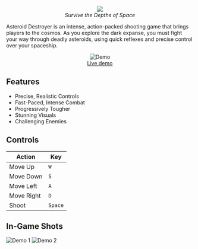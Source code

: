 <p align="center">
  <img src="https://cloud-hvmfjvfoe-hack-club-bot.vercel.app/0logo.png">
  <br />
  <i>Survive the Depths of Space</i>
</p>

Asteroid Destroyer is an intense, action-packed shooting game that brings players to the cosmos. As you explore the dark expanse, you must fight your way through deadly asteroids, using quick reflexes and precise control over your spaceship.

<p align="center">
	<img src="https://cloud-5nj90tfrh-hack-club-bot.vercel.app/0whatsapp_image_2024-12-22_at_12.13.42_pm.jpeg" alt="Demo">
	<br>
	<a href="https://asteroid-destroyer-nine.vercel.app">Live demo</a>
	<br>
</p>

## Features

- Precise, Realistic Controls
- Fast-Paced, Intense Combat
- Progressively Tougher
- Stunning Visuals
- Challenging Enemies

## Controls

| Action     | Key     |
| ---------- | ------- |
| Move Up    | `W`     |
| Move Down  | `S`     |
| Move Left  | `A`     |
| Move Right | `D`     |
| Shoot      | `Space` |

## In-Game Shots

![Demo 1](https://cloud-x3dm87wzq-hack-club-bot.vercel.app/0whatsapp_image_2024-12-22_at_12.13.43_pm.jpeg)
![Demo 2](https://cloud-7j4a0a4q3-hack-club-bot.vercel.app/0whatsapp_image_2024-12-22_at_12.13.43_pm_1_.jpeg)